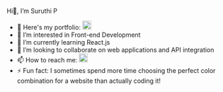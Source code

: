 Hi👋, I’m Suruthi P
- 🚀 Here's my portfolio: <a href="https://suruthi-portofolio.vercel.app/"><img src="https://cdn-icons-png.flaticon.com/512/6062/6062643.png" alt="Portfolio" style="width:20px;height:20px;"></a>
- 👀 I’m interested in Front-end Development
- 🌱 I’m currently learning React.js
- 💞️ I’m looking to collaborate on web applications and API integration
- 📫 How to reach me: <a href="https://www.linkedin.com/in/suruthi-p-0215a6208" target="_blank">
    <img src="https://cdn-icons-png.flaticon.com/512/174/174857.png" alt="LinkedIn" style="width:20px;height:20px;">
  </a>
- ⚡ Fun fact: I sometimes spend more time choosing the perfect color combination for a website than actually coding it!
